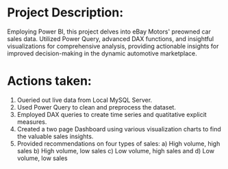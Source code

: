# Project Description:
Employing Power BI, this project delves into eBay Motors' preowned car sales data. Utilized Power Query, advanced DAX functions, and insightful visualizations for comprehensive analysis, providing actionable insights for improved decision-making in the dynamic automotive marketplace.

# Actions taken:
1) Oueried out live data from Local MySQL Server.
2) Used Power Query to clean and preprocess the dataset.
3) Employed DAX queries to create time series and quatitative explicit measures.
4) Created a two page Dashboard using various visualization charts to find the valuable sales insights.
5) Provided recommendations on four types of sales:
   a) High volume, high sales
   b) High volume, low sales
   c) Low volume, high sales and
   d) Low volume, low sales
